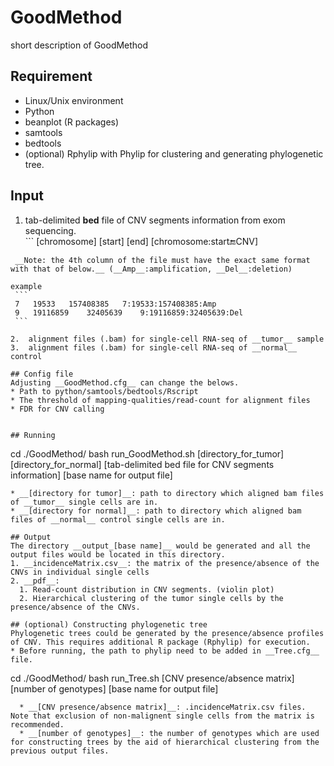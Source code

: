 # GoodMethod
short description of GoodMethod

## Requirement
  * Linux/Unix environment 
  * Python
  * beanplot (R packages)
  * samtools
  * bedtools
  * (optional) Rphylip with Phylip for clustering and generating phylogenetic tree. 

## Input
  1.  tab-delimited __bed__ file of CNV segments information from exom sequencing.    
    ```
   [chromosome]	[start]	[end]	[chromosome:start:end:CNV]
   ```
    __Note: the 4th column of the file must have the exact same format with that of below.__ (__Amp__:amplification, __Del__:deletion)

  example
	```
	7   19533   157408385   7:19533:157408385:Amp
	9   19116859    32405639    9:19116859:32405639:Del
	```
	
  2.  alignment files (.bam) for single-cell RNA-seq of __tumor__ sample
  3.  alignment files (.bam) for single-cell RNA-seq of __normal__ control

## Config file
Adjusting __GoodMethod.cfg__ can change the belows.
  * Path to python/samtools/bedtools/Rscript
  * The threshold of mapping-qualities/read-count for alignment files
  * FDR for CNV calling


## Running
  ```
  cd ./GoodMethod/
  bash run_GoodMethod.sh [directory_for_tumor] [directory_for_normal] [tab-delimited bed file for CNV segments information] [base name for output file]
  ```
  * __[directory for tumor]__: path to directory which aligned bam files of __tumor__ single cells are in.
  * __[directory for normal]__: path to directory which aligned bam files of __normal__ control single cells are in.  

## Output
The directory __output_[base name]__ would be generated and all the output files would be located in this directory.
  1. __incidenceMatrix.csv__: the matrix of the presence/absence of the CNVs in individual single cells
  2. __pdf__: 
    1. Read-count distribution in CNV segments. (violin plot)
    2. Hierarchical clustering of the tumor single cells by the presence/absence of the CNVs.

## (optional) Constructing phylogenetic tree
Phylogenetic trees could be generated by the presence/absence profiles of CNV. This requires additional R package (Rphylip) for execution.
  * Before running, the path to phylip need to be added in __Tree.cfg__ file.
```
cd ./GoodMethod/
bash run_Tree.sh [CNV presence/absence matrix][number of genotypes] [base name for output file]
```
  * __[CNV presence/absence matrix]__: .incidenceMatrix.csv files. Note that exclusion of non-malignent single cells from the matrix is recommended. 
  * __[number of genotypes]__: the number of genotypes which are used for constructing trees by the aid of hierarchical clustering from the previous output files.  




